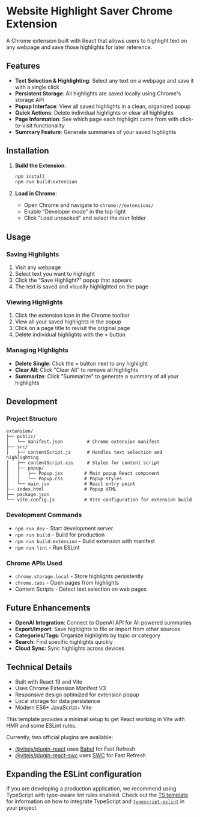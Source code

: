# Website Highlight Saver Chrome Extension

A Chrome extension built with React that allows users to highlight text on any webpage and save those highlights for later reference.

## Features

- **Text Selection & Highlighting**: Select any text on a webpage and save it with a single click
- **Persistent Storage**: All highlights are saved locally using Chrome's storage API
- **Popup Interface**: View all saved highlights in a clean, organized popup
- **Quick Actions**: Delete individual highlights or clear all highlights
- **Page Information**: See which page each highlight came from with click-to-visit functionality
- **Summary Feature**: Generate summaries of your saved highlights

## Installation

1. **Build the Extension**:
   ```bash
   npm install
   npm run build:extension
   ```

2. **Load in Chrome**:
   - Open Chrome and navigate to `chrome://extensions/`
   - Enable "Developer mode" in the top right
   - Click "Load unpacked" and select the `dist` folder

## Usage

### Saving Highlights
1. Visit any webpage
2. Select text you want to highlight
3. Click the "Save Highlight?" popup that appears
4. The text is saved and visually highlighted on the page

### Viewing Highlights
1. Click the extension icon in the Chrome toolbar
2. View all your saved highlights in the popup
3. Click on a page title to revisit the original page
4. Delete individual highlights with the × button

### Managing Highlights
- **Delete Single**: Click the × button next to any highlight
- **Clear All**: Click "Clear All" to remove all highlights
- **Summarize**: Click "Summarize" to generate a summary of all your highlights

## Development

### Project Structure
```
extension/
├── public/
│   └── manifest.json         # Chrome extension manifest
├── src/
│   ├── contentScript.js      # Handles text selection and highlighting
│   ├── contentScript.css     # Styles for content script
│   ├── popup/
│   │   ├── Popup.jsx        # Main popup React component
│   │   └── Popup.css        # Popup styles
│   └── main.jsx             # React entry point
├── index.html               # Popup HTML
├── package.json
└── vite.config.js           # Vite configuration for extension build
```

### Development Commands
- `npm run dev` - Start development server
- `npm run build` - Build for production
- `npm run build:extension` - Build extension with manifest
- `npm run lint` - Run ESLint

### Chrome APIs Used
- `chrome.storage.local` - Store highlights persistently
- `chrome.tabs` - Open pages from highlights
- Content Scripts - Detect text selection on web pages

## Future Enhancements

- **OpenAI Integration**: Connect to OpenAI API for AI-powered summaries
- **Export/Import**: Save highlights to file or import from other sources
- **Categories/Tags**: Organize highlights by topic or category
- **Search**: Find specific highlights quickly
- **Cloud Sync**: Sync highlights across devices

## Technical Details

- Built with React 19 and Vite
- Uses Chrome Extension Manifest V3
- Responsive design optimized for extension popup
- Local storage for data persistence
- Modern ES6+ JavaScript+ Vite

This template provides a minimal setup to get React working in Vite with HMR and some ESLint rules.

Currently, two official plugins are available:

- [@vitejs/plugin-react](https://github.com/vitejs/vite-plugin-react/blob/main/packages/plugin-react) uses [Babel](https://babeljs.io/) for Fast Refresh
- [@vitejs/plugin-react-swc](https://github.com/vitejs/vite-plugin-react/blob/main/packages/plugin-react-swc) uses [SWC](https://swc.rs/) for Fast Refresh

## Expanding the ESLint configuration

If you are developing a production application, we recommend using TypeScript with type-aware lint rules enabled. Check out the [TS template](https://github.com/vitejs/vite/tree/main/packages/create-vite/template-react-ts) for information on how to integrate TypeScript and [`typescript-eslint`](https://typescript-eslint.io) in your project.
